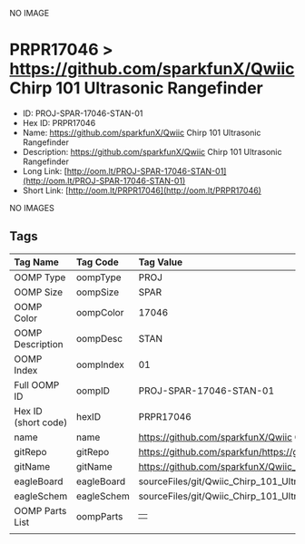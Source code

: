 


  
NO IMAGE  
# PRPR17046 > https://github.com/sparkfunX/Qwiic Chirp 101 Ultrasonic Rangefinder

- ID: PROJ-SPAR-17046-STAN-01
- Hex ID: PRPR17046
- Name: https://github.com/sparkfunX/Qwiic Chirp 101 Ultrasonic Rangefinder
- Description: https://github.com/sparkfunX/Qwiic Chirp 101 Ultrasonic Rangefinder
- Long Link: [http://oom.lt/PROJ-SPAR-17046-STAN-01](http://oom.lt/PROJ-SPAR-17046-STAN-01)
- Short Link: [http://oom.lt/PRPR17046](http://oom.lt/PRPR17046)
  
NO IMAGES  
## Tags
  

|Tag Name|Tag Code|Tag Value|
| :--- | :--- | :--- |
|OOMP Type|oompType|PROJ|
|OOMP Size|oompSize|SPAR|
|OOMP Color|oompColor|17046|
|OOMP Description|oompDesc|STAN|
|OOMP Index|oompIndex|01|
|Full OOMP ID|oompID|PROJ-SPAR-17046-STAN-01|
|Hex ID (short code)|hexID|PRPR17046|
|name|name|https://github.com/sparkfunX/Qwiic Chirp 101 Ultrasonic Rangefinder|
|gitRepo|gitRepo|https://github.com/sparkfun/https://github.com/sparkfunX/Qwiic_Chirp_101_Ultrasonic_Rangefinder|
|gitName|gitName|https://github.com/sparkfunX/Qwiic_Chirp_101_Ultrasonic_Rangefinder|
|eagleBoard|eagleBoard|sourceFiles/git/Qwiic_Chirp_101_Ultrasonic_Rangefinder/Hardware/Qwiic_Chirp_101.brd|
|eagleSchem|eagleSchem|sourceFiles/git/Qwiic_Chirp_101_Ultrasonic_Rangefinder/Hardware/Qwiic_Chirp_101.sch|
|OOMP Parts List|oompParts|<table><tr><td></td></tr></table>|
||||
